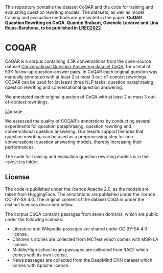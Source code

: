 This repository contains the dataset CoQAR and the code for training and evaluating question rewriting models.
The datasets, as well as model training and evaluation methods are presented in the paper: **CoQAR Question Rewriting on CoQA. Quentin Brabant, Gwenole Lecorve and Lina Rojas-Barahona, to be published in [LREC2022](https://lrec2022.lrec-conf.org/en/)**


# COQAR
CoQAR is a corpus containing 4.5K conversations from the open-source dataset [Conversational Question-Answering dataset CoQA](https://stanfordnlp.github.io/coqa/), for a total of 53K follow-up question-answer pairs. 
In CoQAR each original question was manually annotated with at least 2 at most 3 out-of-context rewritings.
COQAR can be used for (at least) three NLP tasks: question paraphrasing, question rewriting and conversational question answering.

We annotated each original question of CoQA with at least 2 at most 3 out-of-context rewritings. 

![image](https://user-images.githubusercontent.com/52821991/165952155-822ce743-791d-46c8-8705-0937a69df933.png)


We assessed the quality of COQAR's annotations by conducting several experiments for question paraphrasing, question rewriting and conversational question answering. Our results support the idea that question rewriting can be used as a preprocessing step for non-conversational question answering models, thereby increasing their performances. 

The code for training and evaluation question rewriting models is in the ``rewriting`` folder.

## License

The code is published under the licence Apache 2.0, as the models are taken from HuggingFace.
The annotations are published under the licence CC-BY-SA 4.0.
The original content of the dataset CoQA is under the distinct licences described below.

The corpus CoQA contains passages from seven domains, which are public under the following licenses:
 - Literature and Wikipedia passages are shared under CC BY-SA 4.0 license. 
 - Children's stories are collected from MCTest which comes with MSR-LA license. 
 - Middle/High school exam passages are collected from RACE which comes with its own license. 
 - News passages are collected from the DeepMind CNN dataset which comes with Apache license.


